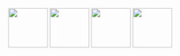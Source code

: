   <img src="https://github.githubassets.com/images/mona-loading-default.gif" width="80"/>
  <img src="https://github.githubassets.com/images/mona-loading-default.gif" width="80"/>
  <img src="https://github.githubassets.com/images/mona-loading-default.gif" width="80"/>
  <img src="https://github.githubassets.com/images/mona-loading-default.gif" width="80"/>
